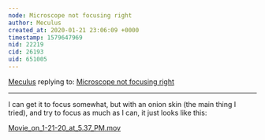 ```yaml
---
node: Microscope not focusing right
author: Meculus
created_at: 2020-01-21 23:06:09 +0000
timestamp: 1579647969
nid: 22219
cid: 26193
uid: 651005
---
```




[Meculus](../profile/Meculus) replying to: [Microscope not focusing right](../notes/Meculus/01-05-2020/microscope-not-focusing-right)

----
I can get it to focus somewhat, but with an onion skin (the main thing I tried), and try to focus as much as I can, it just looks like this:

<a href="/i/37728"><i class="fa fa-file"></i> Movie_on_1-21-20_at_5.37_PM.mov</a>

 